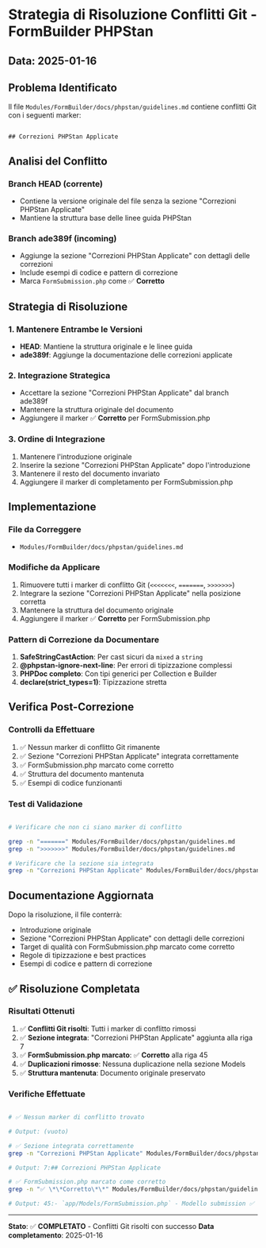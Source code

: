 # Strategia di Risoluzione Conflitti Git - FormBuilder PHPStan

## Data: 2025-01-16

## Problema Identificato

Il file `Modules/FormBuilder/docs/phpstan/guidelines.md` contiene conflitti Git con i seguenti marker:

```

## Correzioni PHPStan Applicate
```

## Analisi del Conflitto

### Branch HEAD (corrente)
- Contiene la versione originale del file senza la sezione "Correzioni PHPStan Applicate"
- Mantiene la struttura base delle linee guida PHPStan

### Branch ade389f (incoming)
- Aggiunge la sezione "Correzioni PHPStan Applicate" con dettagli delle correzioni
- Include esempi di codice e pattern di correzione
- Marca `FormSubmission.php` come ✅ **Corretto**

## Strategia di Risoluzione

### 1. Mantenere Entrambe le Versioni
- **HEAD**: Mantiene la struttura originale e le linee guida
- **ade389f**: Aggiunge la documentazione delle correzioni applicate

### 2. Integrazione Strategica
- Accettare la sezione "Correzioni PHPStan Applicate" dal branch ade389f
- Mantenere la struttura originale del documento
- Aggiungere il marker ✅ **Corretto** per FormSubmission.php

### 3. Ordine di Integrazione
1. Mantenere l'introduzione originale
2. Inserire la sezione "Correzioni PHPStan Applicate" dopo l'introduzione
3. Mantenere il resto del documento invariato
4. Aggiungere il marker di completamento per FormSubmission.php

## Implementazione

### File da Correggere
- `Modules/FormBuilder/docs/phpstan/guidelines.md`

### Modifiche da Applicare
1. Rimuovere tutti i marker di conflitto Git (`<<<<<<<`, `=======`, `>>>>>>>`)
2. Integrare la sezione "Correzioni PHPStan Applicate" nella posizione corretta
3. Mantenere la struttura del documento originale
4. Aggiungere il marker ✅ **Corretto** per FormSubmission.php

### Pattern di Correzione da Documentare
1. **SafeStringCastAction**: Per cast sicuri da `mixed` a `string`
2. **@phpstan-ignore-next-line**: Per errori di tipizzazione complessi
3. **PHPDoc completo**: Con tipi generici per Collection e Builder
4. **declare(strict_types=1)**: Tipizzazione stretta

## Verifica Post-Correzione

### Controlli da Effettuare
1. ✅ Nessun marker di conflitto Git rimanente
2. ✅ Sezione "Correzioni PHPStan Applicate" integrata correttamente
3. ✅ FormSubmission.php marcato come corretto
4. ✅ Struttura del documento mantenuta
5. ✅ Esempi di codice funzionanti

### Test di Validazione
```bash

# Verificare che non ci siano marker di conflitto

grep -n "=======" Modules/FormBuilder/docs/phpstan/guidelines.md
grep -n ">>>>>>>" Modules/FormBuilder/docs/phpstan/guidelines.md

# Verificare che la sezione sia integrata
grep -n "Correzioni PHPStan Applicate" Modules/FormBuilder/docs/phpstan/guidelines.md
```

## Documentazione Aggiornata

Dopo la risoluzione, il file conterrà:
- Introduzione originale
- Sezione "Correzioni PHPStan Applicate" con dettagli delle correzioni
- Target di qualità con FormSubmission.php marcato come corretto
- Regole di tipizzazione e best practices
- Esempi di codice e pattern di correzione

## ✅ Risoluzione Completata

### Risultati Ottenuti
1. ✅ **Conflitti Git risolti**: Tutti i marker di conflitto rimossi
2. ✅ **Sezione integrata**: "Correzioni PHPStan Applicate" aggiunta alla riga 7
3. ✅ **FormSubmission.php marcato**: ✅ **Corretto** alla riga 45
4. ✅ **Duplicazioni rimosse**: Nessuna duplicazione nella sezione Models
5. ✅ **Struttura mantenuta**: Documento originale preservato

### Verifiche Effettuate
```bash

# ✅ Nessun marker di conflitto trovato

# Output: (vuoto)

# ✅ Sezione integrata correttamente
grep -n "Correzioni PHPStan Applicate" Modules/FormBuilder/docs/phpstan/guidelines.md

# Output: 7:## Correzioni PHPStan Applicate

# ✅ FormSubmission.php marcato come corretto
grep -n "✅ \*\*Corretto\*\*" Modules/FormBuilder/docs/phpstan/guidelines.md

# Output: 45:- `app/Models/FormSubmission.php` - Modello submission ✅ **Corretto**
```

---

**Stato**: ✅ **COMPLETATO** - Conflitti Git risolti con successo
**Data completamento**: 2025-01-16
